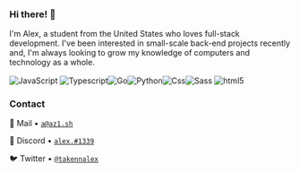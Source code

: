 ### Hi there! 👋
I'm Alex, a student from the United States who loves full-stack development. I've been interested in small-scale back-end projects recently and, I'm always looking to grow my knowledge of computers and technology as a whole.

<img alt="JavaScript" align="center" src="https://img.shields.io/badge/-Javascript-edb200?style=flat-square&logo=javascript&logoColor=white" /> <img alt="Typescript" align="center" src="https://img.shields.io/badge/-TypeScript-007ACC?style=flat-square&logo=typescript&logoColor=white" /><img alt="Go" align="center" src="https://img.shields.io/badge/Go-00ADD8?style=flat-square&logo=go&logoColor=white" /><img alt="Python" align="center" src="https://img.shields.io/badge/Python-14354C?style=flat-square&logo=python&logoColor=white" /><img alt="Css" align="center" src="https://img.shields.io/badge/CSS-239120?&style=flat-square&logo=css3&logoColor=white" /><img alt="Sass" align="center" src="https://img.shields.io/badge/-Sass-CC6699?style=flat-square&logo=sass&logoColor=white" /> <img alt="html5" align="center" src="https://img.shields.io/badge/-HTML5-E34F26?style=flat-square&logo=html5&logoColor=white" />

### Contact

📧 Mail • [`a@az1.sh`](mailto:a@az1.sh)  

💬 Discord • [`alex.#1339`](https://discord.com/users/373209486296350730) 

🐦 Twitter • [`@takennalex`](https://twitter.com/takennalex)
